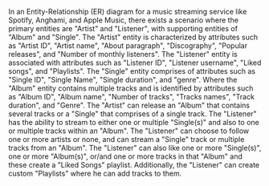 In an Entity-Relationship (ER) diagram for a music streaming service like Spotify, Anghami, and Apple Music, there exists a scenario where the primary entities are "Artist" and "Listener", with supporting entities of "Album" and "Single". The "Artist" entity is characterized by attributes such as "Artist ID", "Artist name", "About paragraph", "Discography", "Popular releases", and "Number of monthly listeners". The "Listener" entity is associated with attributes such as "Listener ID", "Listener username", "Liked songs", and "Playlists".
The "Single" entity comprises of attributes such as "Single ID", "Single Name", "Single duration", and "genre".
Where the "Album" entity contains multiple tracks and is identified by attributes such as "Album ID", "Album name", "Number of tracks", "Tracks names", "Track duration", and "Genre".
The "Artist" can release an "Album" that contains several tracks or a "Single" that comprises of a single track.
The "Listener" has the ability to stream to either one or multiple "Single(s)" and also to one or multiple tracks within an "Album".
The "Listener" can choose to follow one or more artists or none, and can stream a "Single" track or multiple tracks from an "Album".
The "Listener" can also like one or more "Single(s)", one or more "Album(s)", or/and one or more tracks in that "Album" and these create a "Liked Songs" playlist. Additionally, the "Listener" can create custom "Playlists" where he can add tracks to them.
